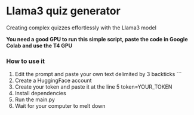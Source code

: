 # Llama3 quiz generator 

Creating complex quizzes effortlessly with the Llama3 model

**You need a good GPU to run this simple script, paste the code in Google Colab and use the T4 GPU**

### How to use it

1. Edit the prompt and paste your own text delimited by 3 backticks ```
2. Create a HuggingFace account
3. Create your token and paste it at the line 5 token=YOUR_TOKEN
4. Install dependencies
5. Run the main.py
6. Wait for your computer to melt down  